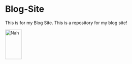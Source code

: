 # Blog-Site
This is for my Blog Site. This is a repository for my blog site!

<img source="Untitled design.png" alt="Nah" height="96" width="54">
